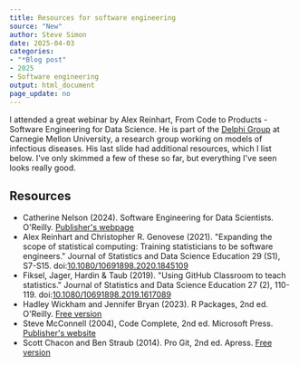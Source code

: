 ```yaml
---
title: Resources for software engineering
source: "New"
author: Steve Simon
date: 2025-04-03
categories:
- "*Blog post"
- 2025
- Software engineering
output: html_document
page_update: no
---
```


I attended a great webinar by Alex Reinhart, From Code to Products - Software Engineering for Data Science. He is part of the [Delphi Group][ref-delphi-nodate] at Carnegie Mellon University, a research group working on models of infectious diseases. His last slide had additional resources, which I list below. I've only skimmed a few of these so far, but everything I've seen looks really good.

<!---more--->

## Resources

-   Catherine Nelson (2024). Software Engineering for Data Scientists. O'Reilly. [Publisher's webpage][ref-nelson-2024]
-   Alex Reinhart and Christopher R. Genovese (2021). "Expanding the scope of statistical computing: Training statisticians to be software engineers." Journal of Statistics and Data Science Education 29 (S1), S7-S15. doi:[10.1080/10691898.2020.1845109][ref-reinhart-2021]
-   Fiksel, Jager, Hardin & Taub (2019). "Using GitHub Classroom to teach statistics." Journal of Statistics and Data Science Education 27 (2), 110-119.
doi:[10.1080/10691898.2019.1617089][ref-fiksel-2019]
-   Hadley Wickham and Jennifer Bryan (2023). R Packages, 2nd ed. O'Reilly. [Free version][ref-wickham-2023]
-   Steve McConnell (2004), Code Complete, 2nd ed. Microsoft Press. [Publisher's website][ref-mcconnell-2004]
-   Scott Chacon and Ben Straub (2014). Pro Git, 2nd ed. Apress. [Free version][ref-chacon-2014]

[ref-chacon-2014]: https://git-scm.com/book/en/v2
[ref-delphi-nodate]: https://delphi.cmu.edu/
[ref-fiksel-2019]: https://dx.doi.org/10.1080/10691898.2019.1617089
[ref-mcconnell-2004]: https://www.microsoftpressstore.com/store/code-complete-9780735619678
[ref-nelson-2024]: https://www.oreilly.com/library/view/software-engineering-for/9781098136192/
[ref-reinhart-2021]: https://dx.doi.org/10.1080/10691898.2020.1845109
[ref-wickham-2023]: https://r-pkgs.org/
